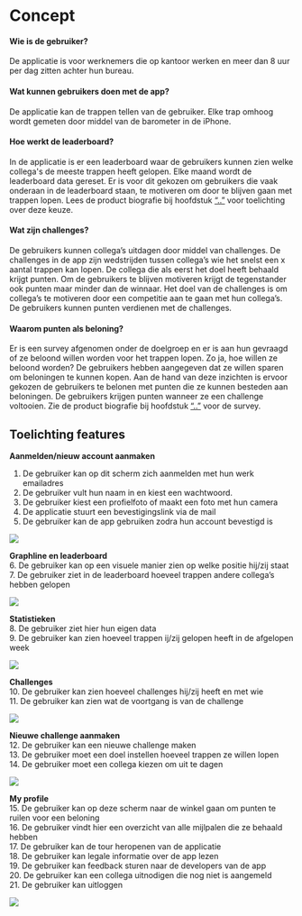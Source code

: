 # Concept

#### Wie is de gebruiker?

De applicatie is voor werknemers die op kantoor werken en meer dan 8 uur per dag zitten achter hun bureau. 

#### Wat kunnen gebruikers doen met de app?

De applicatie kan de trappen tellen van de gebruiker. Elke trap omhoog wordt gemeten door middel van de barometer in de iPhone. 

#### Hoe werkt de leaderboard?

In de applicatie is er een leaderboard waar de gebruikers kunnen zien welke collega's de meeste trappen heeft gelopen. Elke maand wordt de leaderboard data gereset. Er is voor dit gekozen om gebruikers die vaak onderaan in de leaderboard staan, te motiveren om door te blijven gaan met trappen lopen. Lees de product biografie bij hoofdstuk [“..”](www.google.nl) voor toelichting over deze keuze.

#### Wat zijn challenges?

De gebruikers kunnen collega’s uitdagen door middel van challenges. De challenges in de app zijn wedstrijden tussen collega’s wie het snelst een x aantal trappen kan lopen. De collega die als eerst het doel heeft behaald krijgt punten. Om de gebruikers te blijven motiveren krijgt de tegenstander ook punten maar minder dan de winnaar.  Het doel van de challenges is om collega’s te motiveren door een competitie aan te gaan met hun collega’s. De gebruikers kunnen punten verdienen met de challenges.

#### Waarom punten als beloning?

Er is een survey afgenomen onder de doelgroep en er is aan hun gevraagd of ze beloond willen worden voor het trappen lopen. Zo ja, hoe willen ze beloond worden? De gebruikers hebben aangegeven dat ze willen sparen om beloningen te kunnen kopen. Aan de hand van deze inzichten is ervoor gekozen de gebruikers te belonen met punten die ze kunnen besteden aan beloningen. De gebruikers krijgen punten wanneer ze een challenge voltooien. Zie de product biografie bij hoofdstuk [“..”](www.google.nl) voor de survey.

## Toelichting features

**Aanmelden/nieuw account aanmaken**  
1. De gebruiker kan op dit scherm zich aanmelden met hun werk emailadres  
2. De gebruiker vult hun naam in en kiest een wachtwoord.  
3. De gebruiker kiest een profielfoto of maakt een foto met hun camera  
4. De applicatie stuurt een bevestigingslink via de mail  
5. De gebruiker kan de app gebruiken zodra hun account bevestigd is

![](../.gitbook/assets/whatsapp-image-2019-08-18-at-15.44.28.jpeg)

**Graphline en leaderboard**  
6. De gebruiker kan op een visuele manier zien op welke positie hij/zij staat  
7. De gebruiker ziet in de leaderboard hoeveel trappen andere collega’s hebben gelopen

![](../.gitbook/assets/1.-leaderboard-xs-size.png)

**Statistieken**  
8. De gebruiker ziet hier hun eigen data  
9. De gebruiker kan zien hoeveel trappen ij/zij gelopen heeft in de afgelopen week

![](../.gitbook/assets/2.-statistieken.png)

**Challenges**  
10. De gebruiker kan zien hoeveel challenges hij/zij heeft en met wie  
11. De gebruiker kan zien wat de voortgang is van de challenge

![](../.gitbook/assets/3.-challenges.png)

**Nieuwe challenge aanmaken**  
12. De gebruiker kan een nieuwe challenge maken  
13. De gebruiker moet een doel instellen hoeveel trappen ze willen lopen  
14. De gebruiker moet een collega kiezen om uit te dagen

![](../.gitbook/assets/4.1-new-challenge-copy.png)

**My profile**  
15. De gebruiker kan op deze scherm naar de winkel gaan om punten te ruilen voor een beloning  
16. De gebruiker vindt hier een overzicht van alle mijlpalen die ze behaald hebben  
17. De gebruiker kan de tour heropenen van de applicatie  
18. De gebruiker kan legale informatie over de app lezen  
19. De gebruiker kan feedback sturen naar de developers van de app  
20. De gebruiker kan een collega uitnodigen die nog niet is aangemeld  
21. De gebruiker kan uitloggen

![](../.gitbook/assets/8.-my-profile.png)

  


